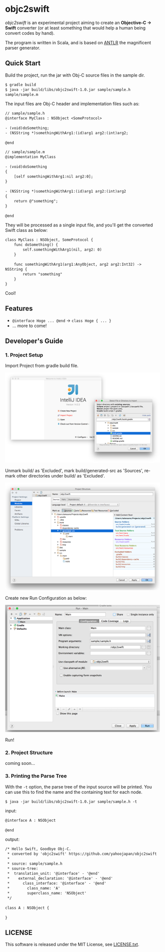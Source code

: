 # objc2swift

*objc2swift* is an experimental project aiming to create an **Objective-C -> Swift** converter (or at least something that would help a human being convert codes by hand). 

The program is written in Scala, and is based on [ANTLR](http://www.antlr.org) the magnificent parser generator.

## Quick Start

Build the project, run the jar with Obj-C source files in the sample dir.

```
$ gradle build
$ java -jar build/libs/objc2swift-1.0.jar sample/sample.h sample/sample.m
```

The input files are Obj-C header and implementation files such as:

```
// sample/sample.h
@interface MyClass : NSObject <SomeProtocol>

- (void)doSomething;
- (NSString *)somethingWithArg1:(id)arg1 arg2:(int)arg2;

@end
```

```
// sample/sample.m
@implementation MyClass

- (void)doSomething
{
    [self somethingWithArg1:nil arg2:0];
}

- (NSString *)somethingWithArg1:(id)arg1 arg2:(int)arg2
{
    return @"something";
}

@end
```

They will be processed as a single input file, and you'll get the converted Swift class as below:

```
class MyClass : NSObject, SomeProtocol {
    func doSomething() {
        self.somethingWithArg1(nil, arg2: 0)
    }

    func somethingWithArg1(arg1:AnyObject, arg2 arg2:Int32) -> NSString {
        return "something"
    }
}
```

Cool!

## Features
* `@interface Hoge ... @end` -> `class Hoge { ... }`
* ... more to come!

## Developer's Guide

### 1. Project Setup

Import Project from gradle build file.

![ss2.png](doc/ss2.png)

Unmark build/ as 'Excluded', mark build/generated-src as 'Sources', re-mark other directories under build/ as 'Excluded'.

![ss4.png](doc/ss4.png)

Create new Run Configuration as below:

![ss3.png](doc/ss3.png)

Run!

### 2. Project Structure

coming soon...

### 3. Printing the Parse Tree

With the `-t` option, the parse tree of the input source will be printed. You can use this to find the name and the containing text for each node.

```
$ java -jar build/libs/objc2swift-1.0.jar sample/sample.h -t
```

input:

```
@interface A : NSObject

@end
```

output:

```
/* Hello Swift, Goodbye Obj-C.
 * converted by 'objc2swift' https://github.com/yahoojapan/objc2swift
 *
 * source: sample/sample.h
 * source-tree:
 *  translation_unit: '@interface' - '@end'
 *    external_declaration: '@interface' - '@end'
 *      class_interface: '@interface' - '@end'
 *        class_name: 'A'
 *        superclass_name: 'NSObject'
 */

class A : NSObject {

}
```

## LICENSE
This software is released under the MIT License, see [LICENSE.txt](LICENSE.txt).
